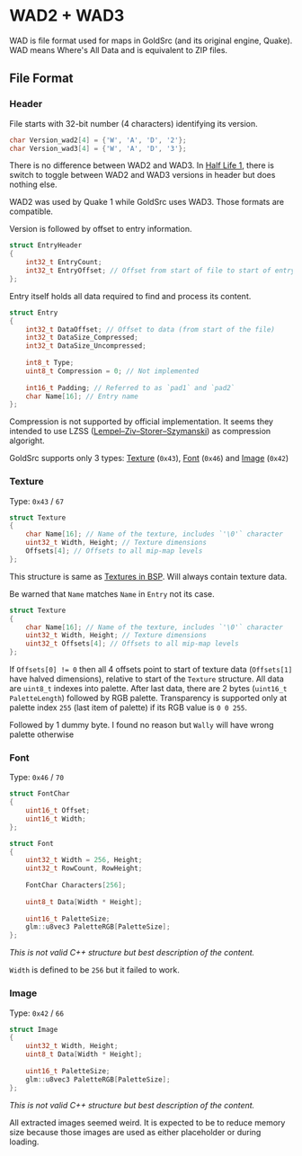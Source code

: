 # WAD2 + WAD3

WAD is file format used for maps in GoldSrc (and its original engine, Quake).
WAD means Where's All Data and is equivalent to ZIP files.

## File Format

### Header

File starts with 32-bit number (4 characters) identifying its version.

```C++
char Version_wad2[4] = {'W', 'A', 'D', '2'};
char Version_wad3[4] = {'W', 'A', 'D', '3'};
```
There is no difference between WAD2 and WAD3.
In [Half Life 1](https://github.com/ValveSoftware/halflife), there is switch to toggle between WAD2 and WAD3 versions in header but does nothing else.

WAD2 was used by Quake 1 while GoldSrc uses WAD3.
Those formats are compatible.


Version is followed by offset to entry information.
```C++
struct EntryHeader
{
    int32_t EntryCount;
    int32_t EntryOffset; // Offset from start of file to start of entry table
};
```

Entry itself holds all data required to find and process its content.
```C++
struct Entry
{
    int32_t DataOffset; // Offset to data (from start of the file)
    int32_t DataSize_Compressed;
    int32_t DataSize_Uncompressed;
    
    int8_t Type;
    uint8_t Compression = 0; // Not implemented
    
    int16_t Padding; // Referred to as `pad1` and `pad2`
    char Name[16]; // Entry name
};
```
Compression is not supported by official implementation.
It seems they intended to use LZSS ([Lempel–Ziv–Storer–Szymanski](https://en.wikipedia.org/wiki/Lempel%E2%80%93Ziv%E2%80%93Storer%E2%80%93Szymanski)) as compression algoright.

GoldSrc supports only 3 types: [Texture](#texture) (`0x43`), [Font](#font) (`0x46`) and [Image](#image) (`0x42`)


### Texture
Type: `0x43` / `67`

```C++
struct Texture
{
    char Name[16]; // Name of the texture, includes `'\0'` character 
    uint32_t Width, Height; // Texture dimensions
    Offsets[4]; // Offsets to all mip-map levels
};
```
This structure is same as [Textures in BSP](BSP.md#textures).
Will always contain texture data.

Be warned that `Name` matches `Name` in `Entry` not its case.


```C++
struct Texture
{
    char Name[16]; // Name of the texture, includes `'\0'` character 
    uint32_t Width, Height; // Texture dimensions
    uint32_t Offsets[4]; // Offsets to all mip-map levels
};
```

If `Offsets[0] != 0` then all 4 offsets point to start of texture data (`Offsets[1]` have halved dimensions), relative to start of the `Texture` structure.
All data are `uint8_t` indexes into palette.
After last data, there are 2 bytes (`uint16_t PaletteLength`) followed by RGB palette.
Transparency is supported only at palette index `255` (last item of palette) if its RGB value is `0 0 255`.

Followed by 1 dummy byte.
I found no reason but `Wally` will have wrong palette otherwise


### Font
Type: `0x46` / `70`

```C++
struct FontChar
{
    uint16_t Offset;
    uint16_t Width;
};

struct Font
{
    uint32_t Width = 256, Height;
    uint32_t RowCount, RowHeight;
    
    FontChar Characters[256];
    
    uint8_t Data[Width * Height];
    
    uint16_t PaletteSize;
    glm::u8vec3 PaletteRGB[PaletteSize];
};
```
*This is not valid C++ structure but best description of the content.*

`Width` is defined to be `256` but it failed to work.


### Image
Type: `0x42` / `66`

```C++
struct Image
{
    uint32_t Width, Height;
    uint8_t Data[Width * Height];
    
    uint16_t PaletteSize;
    glm::u8vec3 PaletteRGB[PaletteSize];
};
```
*This is not valid C++ structure but best description of the content.*

All extracted images seemed weird.
It is expected to be to reduce memory size because those images are used as either placeholder or during loading.
